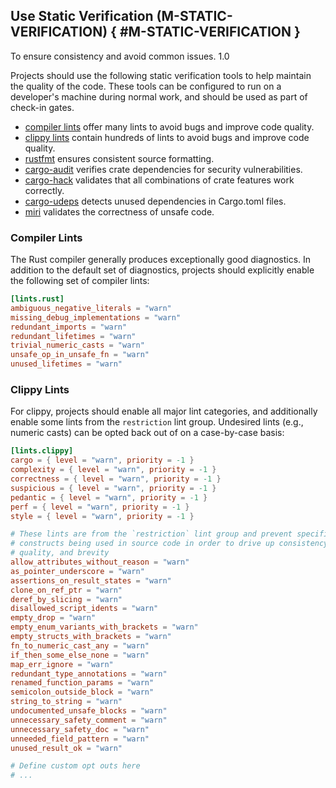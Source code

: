 ﻿<!-- Copyright (c) Microsoft Corporation. Licensed under the MIT license. -->

## Use Static Verification (M-STATIC-VERIFICATION) { #M-STATIC-VERIFICATION }

<why>To ensure consistency and avoid common issues.</why>
<version>1.0</version>

Projects should use the following static verification tools to help maintain the quality of the code. These tools can be
configured to run on a developer's machine during normal work, and should be used as part of check-in gates.

* [compiler lints](https://doc.rust-lang.org/rustc/lints/index.html) offer many lints to avoid bugs and improve code quality.
* [clippy lints](https://doc.rust-lang.org/clippy/) contain hundreds of lints to avoid bugs and improve code quality.
* [rustfmt](https://github.com/rust-lang/rustfmt) ensures consistent source formatting.
* [cargo-audit](https://crates.io/crates/cargo-audit) verifies crate dependencies for security vulnerabilities.
* [cargo-hack](https://crates.io/crates/cargo-hack) validates that all combinations of crate features work correctly.
* [cargo-udeps](https://crates.io/crates/cargo-udeps) detects unused dependencies in Cargo.toml files.
* [miri](https://github.com/rust-lang/miri) validates the correctness of unsafe code.

### Compiler Lints

The Rust compiler generally produces exceptionally good diagnostics. In addition to the default set of diagnostics, projects
should explicitly enable the following set of compiler lints:

```toml
[lints.rust]
ambiguous_negative_literals = "warn"
missing_debug_implementations = "warn"
redundant_imports = "warn"
redundant_lifetimes = "warn"
trivial_numeric_casts = "warn"
unsafe_op_in_unsafe_fn = "warn"
unused_lifetimes = "warn"
```

### Clippy Lints

For clippy, projects should enable all major lint categories, and additionally enable some lints from the `restriction` lint group.
Undesired lints (e.g., numeric casts) can be opted back out of on a case-by-case basis:

```toml
[lints.clippy]
cargo = { level = "warn", priority = -1 }
complexity = { level = "warn", priority = -1 }
correctness = { level = "warn", priority = -1 }
suspicious = { level = "warn", priority = -1 }
pedantic = { level = "warn", priority = -1 }
perf = { level = "warn", priority = -1 }
style = { level = "warn", priority = -1 }

# These lints are from the `restriction` lint group and prevent specific
# constructs being used in source code in order to drive up consistency,
# quality, and brevity
allow_attributes_without_reason = "warn"
as_pointer_underscore = "warn"
assertions_on_result_states = "warn"
clone_on_ref_ptr = "warn"
deref_by_slicing = "warn"
disallowed_script_idents = "warn"
empty_drop = "warn"
empty_enum_variants_with_brackets = "warn"
empty_structs_with_brackets = "warn"
fn_to_numeric_cast_any = "warn"
if_then_some_else_none = "warn"
map_err_ignore = "warn"
redundant_type_annotations = "warn"
renamed_function_params = "warn"
semicolon_outside_block = "warn"
string_to_string = "warn"
undocumented_unsafe_blocks = "warn"
unnecessary_safety_comment = "warn"
unnecessary_safety_doc = "warn"
unneeded_field_pattern = "warn"
unused_result_ok = "warn"

# Define custom opt outs here
# ...
```
